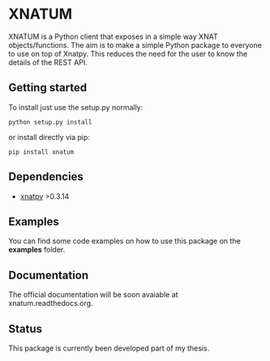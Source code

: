 
# XNATUM

XNATUM is a Python client that exposes in a simple way XNAT objects/functions. The aim is to make a simple Python package to everyone to use on top of Xnatpy. This reduces the need for the user to know the details of the REST API.

## Getting started

To install just use the setup.py normally:

```python setup.py install```

or install directly via pip:

```pip install xnatum```

## Dependencies

* [xnatpy](https://bitbucket.org/bigr_erasmusmc/xnatpy) >0.3.14

## Examples

You can find some code examples on how to use this package on the **examples** folder.

## Documentation

The official documentation will be soon avaiable at xnatum.readthedocs.org.

## Status

This package is currently been developed part of my thesis.